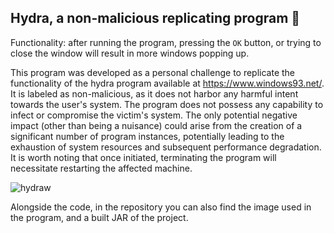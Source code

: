 Hydra, a non-malicious replicating program 🐍
--------------------------------------------------

Functionality: after running the program, pressing
the `OK` button, or trying to close the window will
result in more windows popping up.

This program was developed as a personal challenge
to replicate the functionality of the hydra program
available at https://www.windows93.net/. It is labeled as
non-malicious, as it does not harbor any harmful intent
towards the user's system. The program does not possess
any capability to infect or compromise the victim's system.
The only potential negative impact (other than being a nuisance)
could arise from the creation of a significant number of
program instances, potentially leading to the exhaustion of
system resources and subsequent performance degradation.
It is worth noting that once initiated, terminating the
program will necessitate restarting the affected machine.

![hydraw](https://github.com/etiank/hydra/assets/144434318/ae76f44d-523a-4665-8c48-be9cce532077)

Alongside the code, in the repository you can also find
the image used in the program, and a built JAR of the project.

